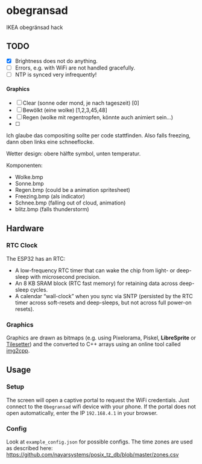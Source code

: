 # obegransad

IKEA obegränsad hack

## TODO

- [X] Brightness does not do anything.
- [ ] Errors, e.g. with WiFi are not handled gracefully.
- [ ] NTP is synced very infrequently!

#### Graphics

- [ ] Clear (sonne oder mond, je nach tageszeit) [0]
- [ ] Bewölkt (eine wolke) [1,2,3,45,48]
- [ ] Regen (wolke mit regentropfen, könnte auch animiert sein...)
- [ ] 

Ich glaube das compositing sollte per code stattfinden.
Also falls freezing, dann oben links eine schneeflocke.

Wetter design: obere hälfte symbol, unten temperatur.

Komponenten:
- Wolke.bmp
- Sonne.bmp
- Regen.bmp (could be a animation spritesheet)
- Freezing.bmp (als indicator)
- Schnee.bmp (falling out of cloud, animation)
- blitz.bmp (falls thunderstorm)

## Hardware

### RTC Clock

The ESP32 has an RTC:

- A low-frequency RTC timer that can wake the chip from light- or deep-sleep with microsecond precision.
- An 8 KB SRAM block (RTC fast memory) for retaining data across deep-sleep cycles.
- A calendar “wall-clock” when you sync via SNTP (persisted by the RTC timer across soft-resets and deep-sleeps, but not across full power-on resets).

### Graphics

Graphics are drawn as bitmaps (e.g. using Pixelorama, Piskel, **LibreSprite** or [Tilesetter](https://www.tilesetter.org/)) and the converted to C++ arrays using an online tool called [img2cpp](https://hurricanejoef.github.io/image2cpp/).

## Usage

### Setup

The screen will open a captive portal to request the WiFi credentials.
Just connect to the `Obegransad` wifi device with your phone.
If the portal does not open automatically, enter the IP `192.168.4.1` in your browser.

### Config

Look at `example_config.json` for possible configs.
The time zones are used as described here: <https://github.com/nayarsystems/posix_tz_db/blob/master/zones.csv>
